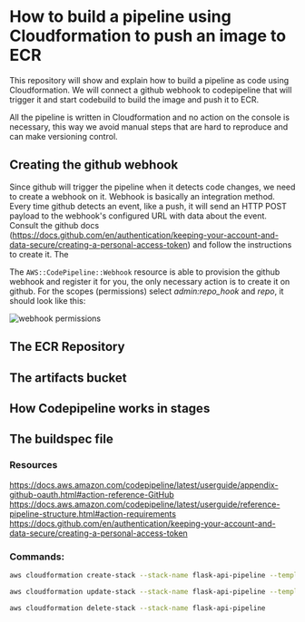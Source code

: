 # How to build a pipeline using Cloudformation to push an image to ECR

This repository will show and explain how to build a pipeline as code using Cloudformation. We will connect a github webhook to codepipeline that will trigger it and start codebuild to build the image and push it to ECR.

All the pipeline is written in Cloudformation and no action on the console is necessary, this way we avoid manual steps that are hard to reproduce and can make versioning control.

## Creating the github webhook

Since github will trigger the pipeline when it detects code changes, we need to create a webhook on it. Webhook is basically an integration method. Every time github detects an event, like a push, it will send an HTTP POST payload to the webhook's configured URL with data about the event. Consult the github docs (https://docs.github.com/en/authentication/keeping-your-account-and-data-secure/creating-a-personal-access-token) and follow the instructions to create it. The 

The `AWS::CodePipeline::Webhook` resource is able to provision the github webhook and register it for you, the only necessary action is to create it on github. For the scopes (permissions) select *admin:repo_hook* and *repo*, it should look like this:

![webhook permissions](https://github.com/caiocsgomes/image-pipeline-cloudformation/blob/media/webhook_permission.png)

## The ECR Repository

## The artifacts bucket

## How Codepipeline works in stages

## The buildspec file

### Resources

https://docs.aws.amazon.com/codepipeline/latest/userguide/appendix-github-oauth.html#action-reference-GitHub
https://docs.aws.amazon.com/codepipeline/latest/userguide/reference-pipeline-structure.html#action-requirements
https://docs.github.com/en/authentication/keeping-your-account-and-data-secure/creating-a-personal-access-token

### Commands:
```bash
aws cloudformation create-stack --stack-name flask-api-pipeline --template-body file://pipeline/pipeline.yml  --parameters file://pipeline/parameters-dev.json --capabilities CAPABILITY_IAM
```
```bash
aws cloudformation update-stack --stack-name flask-api-pipeline --template-body file://pipeline/pipeline.yml  --parameters file://pipeline/parameters-dev.json --capabilities CAPABILITY_IAM
```
```bash
aws cloudformation delete-stack --stack-name flask-api-pipeline
```

